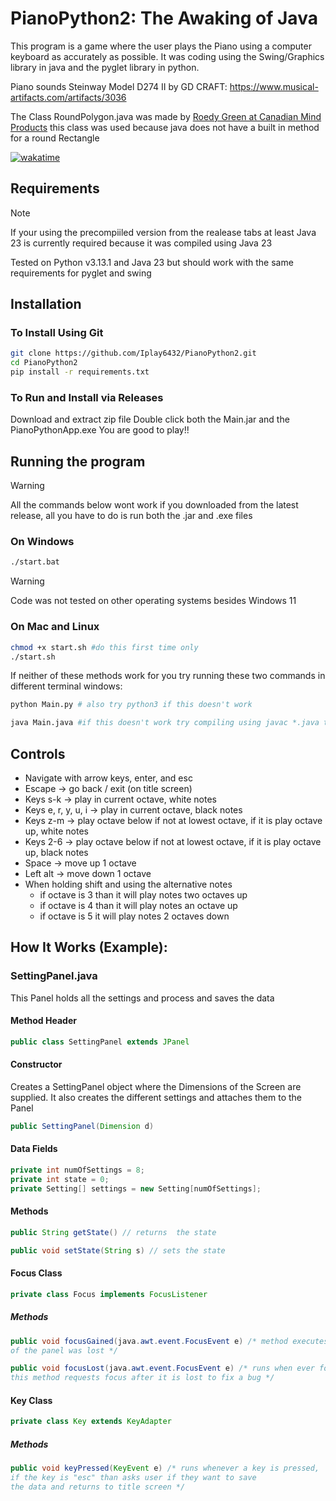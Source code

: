 # PianoPython2: The Awaking of Java
This program is a game where the user plays the Piano using a computer keyboard as accurately as possible. It was coding using the Swing/Graphics library in java and the pyglet library in python.


Piano sounds Steinway Model D274 II by GD CRAFT:
https://www.musical-artifacts.com/artifacts/3036

The Class RoundPolygon.java was made by [Roedy Green at Canadian Mind Products](http://mindprod.com) this class was used because java does not have a built in method for a round Rectangle

[![wakatime](https://wakatime.com/badge/user/5e0929d5-6c04-4390-b85f-6ed88b81a995/project/1544bf01-e84d-4ea5-bfb8-c9f39b50d72d.svg)](https://wakatime.com/badge/user/5e0929d5-6c04-4390-b85f-6ed88b81a995/project/1544bf01-e84d-4ea5-bfb8-c9f39b50d72d)

## Requirements
> [!NOTE]  
> If your using the precompiiled version from the realease tabs at least Java 23 is currently required because it was compiled using Java 23

Tested on Python v3.13.1 and Java 23 but should work with the same requirements for pyglet and swing

## Installation
### To Install Using Git
```bash
git clone https://github.com/Iplay6432/PianoPython2.git
cd PianoPython2
pip install -r requirements.txt
```
### To Run and Install via Releases
Download and extract zip file
Double click both the Main.jar and the PianoPythonApp.exe
You are good to play!!
## Running the program
> [!WARNING]  
> All the commands below wont work if you downloaded from the latest release, all you have to do is run both the .jar and .exe files
### On Windows
```bash
./start.bat
```

> [!WARNING]  
> Code was not tested on other operating systems besides Windows 11
### On Mac and Linux
```bash
chmod +x start.sh #do this first time only
./start.sh
```
If neither of these methods work for you try running these two commands in different terminal windows:
```bash
python Main.py # also try python3 if this doesn't work
```
```bash
java Main.java #if this doesn't work try compiling using javac *.java then running again
```
## Controls
- Navigate with arrow keys, enter, and esc
- Escape &rarr; go back / exit (on title screen)
- Keys s-k &rarr; play in current octave, white notes
- Keys e, r, y, u, i &rarr; play in current octave, black notes
- Keys z-m &rarr; play octave below if not at lowest octave, if it is play octave up, white notes
- Keys 2-6 &rarr; play octave below if not at lowest octave, if it is play octave up, black notes
- Space &rarr; move up 1 octave
- Left alt &rarr; move down 1 octave
- When holding shift and using the alternative notes
    - if octave is 3 than it will play notes two octaves up
    - if octave is 4 than it will play notes an octave up
    - if octave is 5 it will play notes 2 octaves down

## How It Works (Example):
### SettingPanel.java
This Panel holds all the settings and process and saves the data
#### Method Header
```java
public class SettingPanel extends JPanel
```
#### Constructor
Creates a SettingPanel object where the Dimensions of the Screen are supplied. It also creates the different settings and attaches them to the Panel
```java
public SettingPanel(Dimension d)
```

#### Data Fields
```java
private int numOfSettings = 8;
private int state = 0;
private Setting[] settings = new Setting[numOfSettings];
```
#### Methods
```java
public String getState() // returns  the state
```
```java
public void setState(String s) // sets the state
```
#### Focus Class
```java 
private class Focus implements FocusListener
```
##### Methods
```java
public void focusGained(java.awt.event.FocusEvent e) /* method executes when ever focus 
of the panel was lost */
```
```java
public void focusLost(java.awt.event.FocusEvent e) /* runs when ever focus is lost
this method requests focus after it is lost to fix a bug */
```

#### Key Class
```java
private class Key extends KeyAdapter
```
##### Methods
```java
public void keyPressed(KeyEvent e) /* runs whenever a key is pressed, 
if the key is "esc" than asks user if they want to save 
the data and returns to title screen */
```


